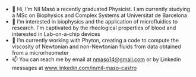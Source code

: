 - 👋 Hi, I’m Nil Masó a recently graduated Physicist. I am currently studying a MSc on Biophysics and Complex Systems at Universitat de Barcelona
- 👀 I’m interested in biophysics and the application of microfluidics to research. I'm captivated by the rheological properties of blood and interested in Lab-on-a-chip devices
- 🌱 I’m currently working with Phyton, creating a code to compute the viscosity of Newtonian and non-Newtonian fluids from data obtained from a microrheometer
- 📫 You can reach me by email at nmaso14@gmail.com or by Linkedin messages at www.linkedin.com/in/nil-maso-castro


<!---
nilmaso/nilmaso is a ✨ special ✨ repository because its `README.md` (this file) appears on your GitHub profile.
You can click the Preview link to take a look at your changes.
--->
